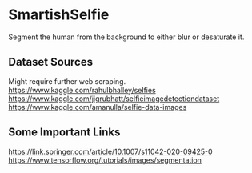 # SmartishSelfie
Segment the human from the background to either blur or desaturate it.

## Dataset Sources
Might require further web scraping. </br>
https://www.kaggle.com/rahulbhalley/selfies </br>
https://www.kaggle.com/jigrubhatt/selfieimagedetectiondataset </br>
https://www.kaggle.com/amanulla/selfie-data-images </br>


## Some Important Links
https://link.springer.com/article/10.1007/s11042-020-09425-0
https://www.tensorflow.org/tutorials/images/segmentation
